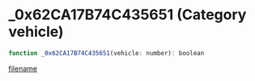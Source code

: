 # _0x62CA17B74C435651 (Category vehicle)

```js
function _0x62CA17B74C435651(vehicle: number): boolean
```

[filename](_0x62CA17B74C435651_m.md ':include')
